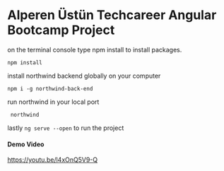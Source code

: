 # Alperen Üstün Techcareer Angular Bootcamp Project

on the terminal console type npm install to install packages.

    npm install
    
install northwind backend globally on your computer

    npm i -g northwind-back-end  
    
run northwind in your local port
     
     northwind

lastly `ng serve --open` to run the project

#### Demo Video
https://youtu.be/l4xOnQ5V9-Q




